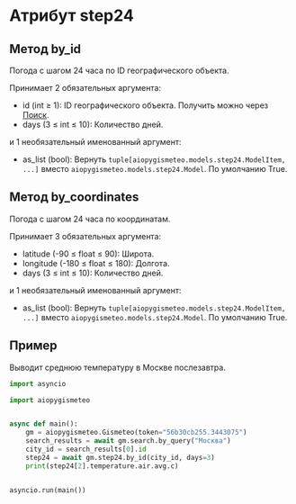# Атрибут step24

## Метод by_id

Погода с шагом 24 часа по ID географического объекта.

Принимает 2 обязательных аргумента:

- id (int ≥ 1): ID географического объекта. Получить можно через [Поиск](search.md).
- days (3 ≤ int ≤ 10): Количество дней.

и 1 необязательный именованный аргумент:

- as_list (bool): Вернуть `tuple[aiopygismeteo.models.step24.ModelItem, ...]` вместо `aiopygismeteo.models.step24.Model`. По умолчанию True.

## Метод by_coordinates

Погода с шагом 24 часа по координатам.

Принимает 3 обязательных аргумента:

- latitude (-90 ≤ float ≤ 90): Широта.
- longitude (-180 ≤ float ≤ 180): Долгота.
- days (3 ≤ int ≤ 10): Количество дней.

и 1 необязательный именованный аргумент:

- as_list (bool): Вернуть `tuple[aiopygismeteo.models.step24.ModelItem, ...]` вместо `aiopygismeteo.models.step24.Model`. По умолчанию True.

## Пример

Выводит среднюю температуру в Москве послезавтра.

```python
import asyncio

import aiopygismeteo


async def main():
    gm = aiopygismeteo.Gismeteo(token="56b30cb255.3443075")
    search_results = await gm.search.by_query("Москва")
    city_id = search_results[0].id
    step24 = await gm.step24.by_id(city_id, days=3)
    print(step24[2].temperature.air.avg.c)


asyncio.run(main())
```
